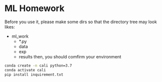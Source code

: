 # ML Homework

Before you use it, please make some dirs so that the directory tree may look likes:
- ml_work
  - *.py
  - data
  - exp
  - results
then, you should comfirm your environment
```bash
conda create -n cali python=3.7
conda activate cali
pip install inquirement.txt
```
